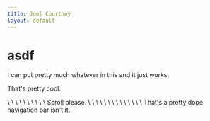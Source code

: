 ```yaml
---
title: Joel Courtney
layout: default
---
```

# asdf

I can put pretty much whatever in this and it just works.

That's pretty cool.

\\
\\
\\
\\
\\
\\
\\
\\
\\
\\
Scroll please.
\\
\\
\\
\\
\\
\\
\\
\\
\\
\\
\\
\\
\\
\\
That's a pretty dope navigation bar isn't it.
